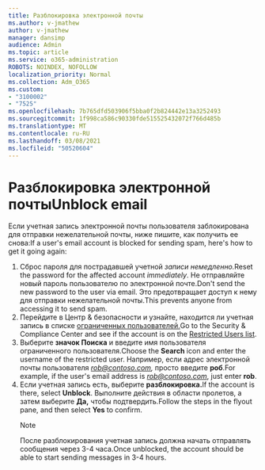 ```yaml
---
title: Разблокировка электронной почты
ms.author: v-jmathew
author: v-jmathew
manager: dansimp
audience: Admin
ms.topic: article
ms.service: o365-administration
ROBOTS: NOINDEX, NOFOLLOW
localization_priority: Normal
ms.collection: Adm_O365
ms.custom:
- "3100002"
- "7525"
ms.openlocfilehash: 7b765dfd503906f5bba0f2b824442e13a3252493
ms.sourcegitcommit: 1f998ca586c90330fde515525432072f766d485b
ms.translationtype: MT
ms.contentlocale: ru-RU
ms.lasthandoff: 03/08/2021
ms.locfileid: "50520604"
---
```

# <a name="unblock-email"></a><span data-ttu-id="2b02c-102">Разблокировка электронной почты</span><span class="sxs-lookup"><span data-stu-id="2b02c-102">Unblock email</span></span>

<span data-ttu-id="2b02c-103">Если учетная запись электронной почты пользователя заблокирована для отправки нежелательной почты, ниже пишите, как получить ее снова:</span><span class="sxs-lookup"><span data-stu-id="2b02c-103">If a user's email account is blocked for sending spam, here's how to get it going again:</span></span>

1. <span data-ttu-id="2b02c-104">Сброс пароля для пострадавшей учетной *записи немедленно.*</span><span class="sxs-lookup"><span data-stu-id="2b02c-104">Reset the password for the affected account *immediately*.</span></span> <span data-ttu-id="2b02c-105">Не отправляйте новый пароль пользователю по электронной почте.</span><span class="sxs-lookup"><span data-stu-id="2b02c-105">Don't send the new password to the user via email.</span></span> <span data-ttu-id="2b02c-106">Это предотвращает доступ к нему для отправки нежелательной почты.</span><span class="sxs-lookup"><span data-stu-id="2b02c-106">This prevents anyone from accessing it to send spam.</span></span>
2. <span data-ttu-id="2b02c-107">Перейдите в Центр & безопасности и узнайте, находится ли учетная запись в списке [ограниченных пользователей.](https://protection.office.com/#/restrictedusers)</span><span class="sxs-lookup"><span data-stu-id="2b02c-107">Go to the Security & Compliance Center and see if the account is on the [Restricted Users list](https://protection.office.com/#/restrictedusers).</span></span>
3. <span data-ttu-id="2b02c-108">Выберите **значок Поиска** и введите имя пользователя ограниченного пользователя.</span><span class="sxs-lookup"><span data-stu-id="2b02c-108">Choose the **Search** icon and enter the username of the restricted user.</span></span> <span data-ttu-id="2b02c-109">Например, если адрес электронной почты пользователя *rob@contoso.com,* просто введите **роб**.</span><span class="sxs-lookup"><span data-stu-id="2b02c-109">For example, if the user's email address is *rob@contoso.com*, just enter **rob**.</span></span>
4. <span data-ttu-id="2b02c-110">Если учетная запись есть, выберите **разблокировка.**</span><span class="sxs-lookup"><span data-stu-id="2b02c-110">If the account is there, select **Unblock**.</span></span> <span data-ttu-id="2b02c-111">Выполните действия в области пролетов, а затем выберите **Да,** чтобы подтвердить.</span><span class="sxs-lookup"><span data-stu-id="2b02c-111">Follow the steps in the flyout pane, and then select **Yes** to confirm.</span></span>  
    > [!NOTE]
    > <span data-ttu-id="2b02c-112">После разблокирования учетная запись должна начать отправлять сообщения через 3-4 часа.</span><span class="sxs-lookup"><span data-stu-id="2b02c-112">Once unblocked, the account should be able to start sending messages in 3-4 hours.</span></span>

